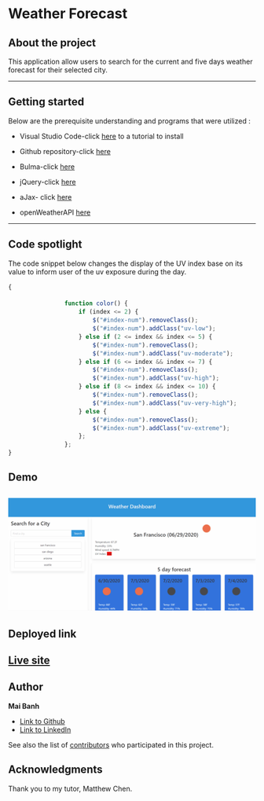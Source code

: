 # Weather Forecast

## About the project

This application allow users to search for the current and five days weather forecast for their selected city. 

---

## Getting started
Below are the prerequisite understanding and programs that were utilized :
* Visual Studio Code-click [here](https://code.visualstudio.com/) to a tutorial to install
* Github repository-click [here](https://help.github.com/en/github/)
* Bulma-click [here](https://bulma.io/documentation/)

* jQuery-click [here](https://code.jquery.com/jquery-3.4.1.min.js)

* aJax- click [here](https://cdnjs.cloudflare.com/ajax/libs/moment.js/2.24.0/moment.min.js)

* openWeatherAPI [here](https://openweathermap.org/api)
---

## Code spotlight

The code snippet below changes the display of the UV index base on its value to inform user of the uv exposure during the day.
```js
{

                function color() {
                    if (index <= 2) {
                        $("#index-num").removeClass();
                        $("#index-num").addClass("uv-low");
                    } else if (2 <= index && index <= 5) {
                        $("#index-num").removeClass();
                        $("#index-num").addClass("uv-moderate");
                    } else if (6 <= index && index <= 7) {
                        $("#index-num").removeClass();
                        $("#index-num").addClass("uv-high");
                    } else if (8 <= index && index <= 10) {
                        $("#index-num").removeClass();
                        $("#index-num").addClass("uv-very-high");
                    } else {
                        $("#index-num").removeClass();
                        $("#index-num").addClass("uv-extreme");
                    };
                };
}
```
## Demo


![Deployed Application](deployed-site.gif)
---

## Deployed link

[Live site](https://mtbanh.github.io/weather-dashboard/)
---

## Author

**Mai Banh**
- [Link to Github](https://github.com/mtbanh)
- [Link to LinkedIn](https://www.linkedin.com/in/mai-banh-311ba6164/)

See also the list of [contributors](https://github.com/your/project/contributors) who participated in this project.

## Acknowledgments
Thank you to my tutor, Matthew Chen.